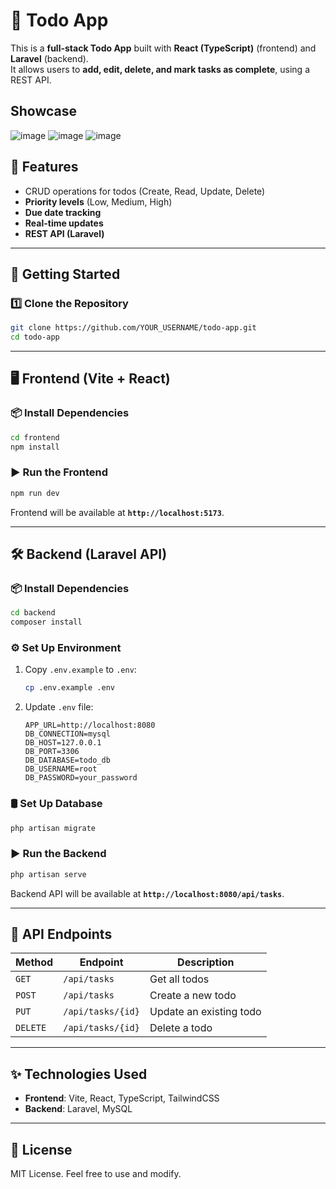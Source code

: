 # 📝 Todo App

This is a **full-stack Todo App** built with **React (TypeScript)** (frontend) and **Laravel** (backend).  
It allows users to **add, edit, delete, and mark tasks as complete**, using a REST API.

## Showcase
![image](https://github.com/user-attachments/assets/96a15799-7aa3-40f8-a5b5-9fe365020742)
![image](https://github.com/user-attachments/assets/b2d32ff2-84a6-4dc0-9119-f6b0ce7418e1)
![image](https://github.com/user-attachments/assets/bf3acf5b-1e76-41e8-8332-241fa35860e3)

## 📌 Features

- CRUD operations for todos (Create, Read, Update, Delete)
- **Priority levels** (Low, Medium, High)
- **Due date tracking**
- **Real-time updates**
- **REST API (Laravel)**

---

## 🚀 Getting Started

### **1️⃣ Clone the Repository**

```sh
git clone https://github.com/YOUR_USERNAME/todo-app.git
cd todo-app
```

---

## 🖥️ Frontend (Vite + React)

### **📦 Install Dependencies**

```sh
cd frontend
npm install
```

### **▶️ Run the Frontend**

```sh
npm run dev
```

Frontend will be available at **`http://localhost:5173`**.

---

## 🛠️ Backend (Laravel API)

### **📦 Install Dependencies**

```sh
cd backend
composer install
```

### **⚙️ Set Up Environment**

1. Copy `.env.example` to `.env`:
   ```sh
   cp .env.example .env
   ```
2. Update `.env` file:
   ```
   APP_URL=http://localhost:8080
   DB_CONNECTION=mysql
   DB_HOST=127.0.0.1
   DB_PORT=3306
   DB_DATABASE=todo_db
   DB_USERNAME=root
   DB_PASSWORD=your_password
   ```

### **🛢️ Set Up Database**

```sh
php artisan migrate
```

### **▶️ Run the Backend**

```sh
php artisan serve
```

Backend API will be available at **`http://localhost:8080/api/tasks`**.

---

## 📡 API Endpoints

| Method   | Endpoint          | Description             |
| -------- | ----------------- | ----------------------- |
| `GET`    | `/api/tasks`      | Get all todos           |
| `POST`   | `/api/tasks`      | Create a new todo       |
| `PUT`    | `/api/tasks/{id}` | Update an existing todo |
| `DELETE` | `/api/tasks/{id}` | Delete a todo           |

---

## ✨ Technologies Used

- **Frontend**: Vite, React, TypeScript, TailwindCSS
- **Backend**: Laravel, MySQL

---

## 📄 License

MIT License. Feel free to use and modify.
